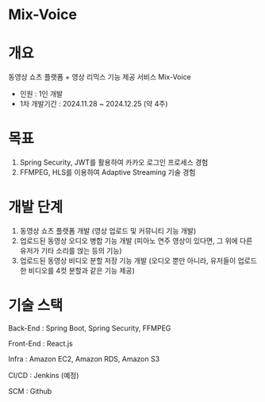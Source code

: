 # Mix-Voice

# 개요

동영상 쇼츠 플랫폼 + 영상 리믹스 기능 제공 서비스 Mix-Voice

+ 인원 : 1인 개발
+ 1차 개발기간 : 2024.11.28 ~ 2024.12.25 (약 4주)

# 목표

1. Spring Security, JWT를 활용하여 카카오 로그인 프로세스 경험
2. FFMPEG, HLS를 이용하여 Adaptive Streaming 기술 경험

# 개발 단계

1. 동영상 쇼츠 플랫폼 개발 (영상 업로드 및 커뮤니티 기능 개발)
2. 업로드된 동영상 오디오 병합 기능 개발 (피아노 연주 영상이 있다면, 그 위에 다른 유저가 기타 소리를 얹는 등의 기능)
3. 업로드된 동영상 비디오 분할 저장 기능 개발 (오디오 뿐만 아니라, 유저들이 업로드한 비디오를 4컷 분할과 같은 기능 제공)

# 기술 스택

Back-End : Spring Boot, Spring Security, FFMPEG

Front-End : React.js

Infra : Amazon EC2, Amazon RDS, Amazon S3

CI/CD : Jenkins (예정)

SCM : Github
